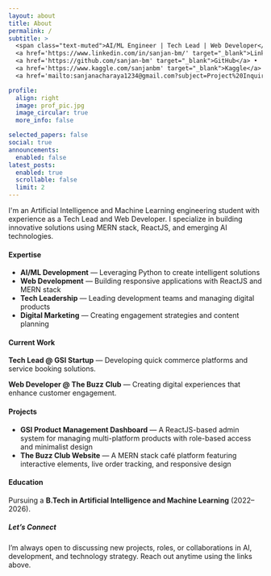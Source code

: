 ```yaml
---
layout: about
title: About
permalink: /
subtitle: >
  <span class="text-muted">AI/ML Engineer | Tech Lead | Web Developer</span> • 
  <a href='https://www.linkedin.com/in/sanjan-bm/' target="_blank">LinkedIn</a> •
  <a href='https://github.com/sanjan-bm' target="_blank">GitHub</a> •
  <a href='https://www.kaggle.com/sanjanbm' target="_blank">Kaggle</a> •
  <a href='mailto:sanjanacharaya1234@gmail.com?subject=Project%20Inquiry' target="_blank">Email</a>

profile:
  align: right
  image: prof_pic.jpg
  image_circular: true
  more_info: false

selected_papers: false
social: true
announcements:
  enabled: false
latest_posts:
  enabled: true
  scrollable: false
  limit: 2
---
```


<div class="container-fluid px-3">
  <div class="row">
    <div class="col-lg-12">
      <p class="lead">I'm an Artificial Intelligence and Machine Learning engineering student with experience as a Tech Lead and Web Developer. I specialize in building innovative solutions using MERN stack, ReactJS, and emerging AI technologies.</p>
      <h4 class="mt-4">Expertise</h4>
      <ul>
        <li><strong>AI/ML Development</strong> — Leveraging Python to create intelligent solutions</li>
        <li><strong>Web Development</strong> — Building responsive applications with ReactJS and MERN stack</li>
        <li><strong>Tech Leadership</strong> — Leading development teams and managing digital products</li>
        <li><strong>Digital Marketing</strong> — Creating engagement strategies and content planning</li>
      </ul>
      <h4 class="mt-4">Current Work</h4>
      <p><strong>Tech Lead @ GSI Startup</strong> — Developing quick commerce platforms and service booking solutions.</p>
      <p><strong>Web Developer @ The Buzz Club</strong> — Creating digital experiences that enhance customer engagement.</p>
      <h4 class="mt-4">Projects</h4>
      <ul>
        <li><strong>GSI Product Management Dashboard</strong> — A ReactJS-based admin system for managing multi-platform products with role-based access and minimalist design</li>
        <li><strong>The Buzz Club Website</strong> — A MERN stack café platform featuring interactive elements, live order tracking, and responsive design</li>
      </ul>
      <h4 class="mt-4">Education</h4>
      <p>Pursuing a <strong>B.Tech in Artificial Intelligence and Machine Learning</strong> (2022–2026).</p>
      <h5 class="mt-4">Let’s Connect</h5>
      <p>I’m always open to discussing new projects, roles, or collaborations in AI, development, and technology strategy. Reach out anytime using the links above.</p>
    </div>
  </div>
</div>
